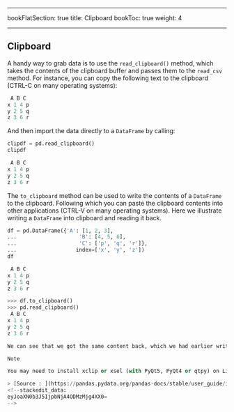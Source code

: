 
---
bookFlatSection: true
title: Clipboard
bookToc: true
weight: 4

---
## Clipboard[](https://pandas.pydata.org/pandas-docs/stable/user_guide/io.html#clipboard "Permalink to this headline")

A handy way to grab data is to use the  `read_clipboard()`  method, which takes the contents of the clipboard buffer and passes them to the  `read_csv`  method. For instance, you can copy the following text to the clipboard (CTRL-C on many operating systems):
```py
 A B C
x 1 4 p
y 2 5 q
z 3 6 r
```
And then import the data directly to a  `DataFrame`  by calling:
```py
clipdf = pd.read_clipboard()
clipdf
```
```py
 A B C
x 1 4 p
y 2 5 q
z 3 6 r
```
The  `to_clipboard`  method can be used to write the contents of a  `DataFrame`  to the clipboard. Following which you can paste the clipboard contents into other applications (CTRL-V on many operating systems). Here we illustrate writing a  `DataFrame`  into clipboard and reading it back.
```py
df = pd.DataFrame({'A': [1, 2, 3],
...                    'B': [4, 5, 6],
...                    'C': ['p', 'q', 'r']},
...                   index=['x', 'y', 'z'])
df
```
```py
 A B C
x 1 4 p
y 2 5 q
z 3 6 r

>>> df.to_clipboard()
>>> pd.read_clipboard()
 A B C
x 1 4 p
y 2 5 q
z 3 6 r

We can see that we got the same content back, which we had earlier written to the clipboard.

Note

You may need to install xclip or xsel (with PyQt5, PyQt4 or qtpy) on Linux to use these methods.

> [Source : ](https://pandas.pydata.org/pandas-docs/stable/user_guide/io.html#clipboard).
<!--stackedit_data:
eyJoaXN0b3J5IjpbNjA4ODMzMjg4XX0=
-->